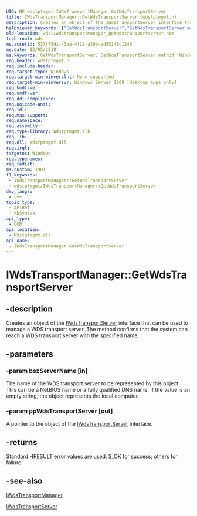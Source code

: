 ```yaml
---
UID: NF:wdstptmgmt.IWdsTransportManager.GetWdsTransportServer
title: IWdsTransportManager::GetWdsTransportServer (wdstptmgmt.h)
description: Creates an object of the IWdsTransportServer interface that can be used to manage a WDS transport server. The method confirms that the system can reach a WDS transport server with the specified name.
helpviewer_keywords: ["GetWdsTransportServer","GetWdsTransportServer method [Windows Deployment Services]","GetWdsTransportServer method [Windows Deployment Services]","IWdsTransportManager interface","IWdsTransportManager interface [Windows Deployment Services]","GetWdsTransportServer method","IWdsTransportManager.GetWdsTransportServer","IWdsTransportManager::GetWdsTransportServer","wds.iwdstransportmanager_getwdstransportserver","wdstptmgmt/IWdsTransportManager::GetWdsTransportServer"]
old-location: wds\iwdstransportmanager_getwdstransportserver.htm
tech.root: wds
ms.assetid: 537f75d1-43aa-4f18-a39b-ad45148c1246
ms.date: 12/05/2018
ms.keywords: GetWdsTransportServer, GetWdsTransportServer method [Windows Deployment Services], GetWdsTransportServer method [Windows Deployment Services],IWdsTransportManager interface, IWdsTransportManager interface [Windows Deployment Services],GetWdsTransportServer method, IWdsTransportManager.GetWdsTransportServer, IWdsTransportManager::GetWdsTransportServer, wds.iwdstransportmanager_getwdstransportserver, wdstptmgmt/IWdsTransportManager::GetWdsTransportServer
req.header: wdstptmgmt.h
req.include-header: 
req.target-type: Windows
req.target-min-winverclnt: None supported
req.target-min-winversvr: Windows Server 2008 [desktop apps only]
req.kmdf-ver: 
req.umdf-ver: 
req.ddi-compliance: 
req.unicode-ansi: 
req.idl: 
req.max-support: 
req.namespace: 
req.assembly: 
req.type-library: Wdstptmgmt.tlb
req.lib: 
req.dll: Wdstptmgmt.dll
req.irql: 
targetos: Windows
req.typenames: 
req.redist: 
ms.custom: 19H1
f1_keywords:
 - IWdsTransportManager::GetWdsTransportServer
 - wdstptmgmt/IWdsTransportManager::GetWdsTransportServer
dev_langs:
 - c++
topic_type:
 - APIRef
 - kbSyntax
api_type:
 - COM
api_location:
 - Wdstptmgmt.dll
api_name:
 - IWdsTransportManager.GetWdsTransportServer
---
```


# IWdsTransportManager::GetWdsTransportServer


## -description

Creates an object of the <a href="/windows/desktop/api/wdstptmgmt/nn-wdstptmgmt-iwdstransportserver">IWdsTransportServer</a> interface that can be used to manage a WDS transport server. The method confirms that the system can reach a WDS transport server with the specified name.

## -parameters

### -param bszServerName [in]

The name of the WDS transport server to be represented by this object. This can be a NetBIOS name or a fully qualified DNS name. If the value is an empty string, the object represents the local computer.

### -param ppWdsTransportServer [out]

A pointer to the object of the  <a href="/windows/desktop/api/wdstptmgmt/nn-wdstptmgmt-iwdstransportserver">IWdsTransportServer</a> interface.

## -returns

Standard HRESULT error values are used: S_OK for success; others for failure.

## -see-also

<a href="/windows/desktop/api/wdstptmgmt/nn-wdstptmgmt-iwdstransportmanager">IWdsTransportManager</a>



<a href="/windows/desktop/api/wdstptmgmt/nn-wdstptmgmt-iwdstransportserver">IWdsTransportServer</a>